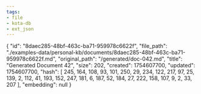 ```yaml
---
tags:
- file
- kota-db
- ext_json
---
```

{
  "id": "8daec285-48bf-463c-ba71-959978c6622f",
  "file_path": "./examples-data/personal-kb/documents/8daec285-48bf-463c-ba71-959978c6622f.md",
  "original_path": "/generated/doc-042.md",
  "title": "Generated Document 42",
  "size": 202,
  "created": 1754607700,
  "updated": 1754607700,
  "hash": [
    245,
    164,
    108,
    93,
    101,
    250,
    29,
    234,
    122,
    217,
    97,
    25,
    139,
    2,
    112,
    41,
    193,
    152,
    247,
    181,
    6,
    187,
    52,
    184,
    27,
    222,
    158,
    107,
    9,
    2,
    33,
    207
  ],
  "embedding": null
}